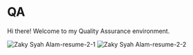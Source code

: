 # QA
Hi there! Welcome to my Quality Assurance environment.

![Zaky Syah Alam-resume-2-1](https://github.com/zakysyahalam/QA/assets/66183876/2a4d0f02-fda5-42a1-b071-4e52c2d4abda)
![Zaky Syah Alam-resume-2-2](https://github.com/zakysyahalam/QA/assets/66183876/9ea78b42-982d-43e6-929c-9c01c879ef99)
